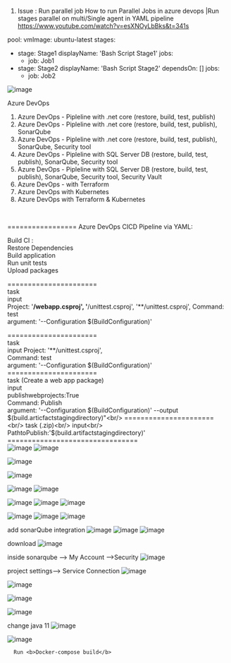 1) Issue : Run parallel job
How to run Parallel Jobs in azure devops |Run stages parallel on multi/Single agent in YAML pipeline
https://www.youtube.com/watch?v=esXNOyLbBks&t=341s

pool:
  vmImage: ubuntu-latest
stages:
  - stage: Stage1
    displayName: 'Bash Script Stage1'
    jobs:
    - job: Job1
  - stage: Stage2
    displayName: 'Bash Script Stage2'
    dependsOn: []
    jobs:
     - job: Job2

            
![image](https://github.com/rajneeshprakashhajela/AzureDevOpsPipeline/assets/43515480/c58b9967-8509-450b-aebf-d7a41056effd)

Azure DevOps

1) Azure DevOps - Pipleline with .net core (restore, build, test, publish) <br/>
2) Azure DevOps - Pipleline with .net core (restore, build, test, publish), SonarQube<br/>
3) Azure DevOps - Pipleline with .net core (restore, build, test, publish), SonarQube, Security tool<br/>
4) Azure DevOps - Pipleline with SQL Server DB (restore, build, test, publish), SonarQube, Security tool<br/>
5) Azure DevOps - Pipleline with SQL Server DB (restore, build, test, publish), SonarQube, Security tool, Security Vault<br/>
6) Azure DevOps - with Terraform<br/>
7) Azure DevOps with Kubernetes<br/>
8) Azure DevOps with Terraform & Kubernetes<br/>
<br/>

=================
Azure DevOps CICD Pipeline via YAML:<br/>

Build CI :<br/>
Restore Dependencies<br/>
Build application<br/>
Run unit tests<br/>
Upload packages<br/>

======================<br/>
task <br/>
 input<br/>
   Project: '**/webapp.csproj', '**/unittest.csproj', '**/unittest.csproj', Command: test<br/>
   argument: '--Configuration $(BuildConfiguration)'<br/>

======================<br/>
task <br/>
 input
   Project:  '**/unittest.csproj', <br/>
   Command: test<br/>
   argument: '--Configuration $(BuildConfiguration)'<br/>
======================<br/>
task  (Create a web app package)<br/>
 input<br/>
   publishwebprojects:True<br/>
   Command: Publish<br/>
   argument: '--Configuration $(BuildConfiguration)' --output $(build.articfactstagingdirectory)"<br/>
======================<br/>
task  (.zip)<br/>
 input<br/>
    PathtoPublish:'$(build.artifactstagingdirectory)'<br/>
================================<br/>
![image](https://user-images.githubusercontent.com/43515480/232720861-acb676cc-886c-4029-999e-bf62f2bd067a.png)
![image](https://user-images.githubusercontent.com/43515480/232720888-4fc743ce-797c-4689-a5e5-a40c38170da4.png)

![image](https://user-images.githubusercontent.com/43515480/232720725-17076258-2de3-4130-a0c7-1e130b8e3d27.png)





![image](https://user-images.githubusercontent.com/43515480/232722724-a023fc19-41b2-4321-af30-b819e71e1923.png)

![image](https://user-images.githubusercontent.com/43515480/232724090-2132ff46-ae33-45fc-bf7b-6879004e6415.png)
![image](https://user-images.githubusercontent.com/43515480/232724242-b1dfcc1e-05ea-4f00-aee1-dafcd6970119.png)

![image](https://user-images.githubusercontent.com/43515480/232724392-6eb2be6f-080d-46cf-ac03-93288e9031ac.png)
![image](https://user-images.githubusercontent.com/43515480/232724466-5552655f-87fe-4566-a548-6dba651c0aa8.png)
![image](https://user-images.githubusercontent.com/43515480/232724520-bfd57092-287c-4c7e-a430-a636007abb8b.png)

![image](https://user-images.githubusercontent.com/43515480/232724662-76471b3f-38e0-4fa0-8caa-5c7344d2b5aa.png)
![image](https://user-images.githubusercontent.com/43515480/232724697-1334dc4e-37d9-48f6-81c8-7ad5bd901ffd.png)
![image](https://user-images.githubusercontent.com/43515480/232724756-0d7924ed-7cfb-4421-92d1-13f0b9516507.png)

add sonarQube integration
![image](https://user-images.githubusercontent.com/43515480/232734094-188c0dfa-52f2-4fe3-93f4-f5a5cd2d2dda.png)
![image](https://user-images.githubusercontent.com/43515480/232734211-4abbc267-0360-432e-a814-590a7512cb1a.png)
![image](https://user-images.githubusercontent.com/43515480/232735059-bd766cfa-1750-498a-bac8-0cfd45871527.png)

download
![image](https://user-images.githubusercontent.com/43515480/232735082-08226255-6272-41bf-9bff-5bbfa617b0ea.png)

inside sonarqube --> My Account -->Security
![image](https://user-images.githubusercontent.com/43515480/232739650-b7a24f17-77ae-4e4e-b5d7-0b5bdcb7be92.png)

project settings--> Service Connection
![image](https://user-images.githubusercontent.com/43515480/232740037-1c38501e-ada1-412b-ad0b-9f100d8d8386.png)

![image](https://user-images.githubusercontent.com/43515480/232740567-94925e14-f9b9-4112-b841-fcba5c39daa6.png)

![image](https://user-images.githubusercontent.com/43515480/232746970-7d5960df-9b00-4211-a297-8457665739f1.png)

![image](https://user-images.githubusercontent.com/43515480/232747041-ab5daada-cda0-44fd-bf80-fd74d48e6f0c.png)

change java 11
![image](https://user-images.githubusercontent.com/43515480/232747184-3793e03f-361a-4f83-9765-0b044c28ed75.png)

![image](https://user-images.githubusercontent.com/43515480/232762420-9c2ec309-6374-4e2a-b433-8d702823a74d.png)

      
      Run <b>Docker-compose build</b>

